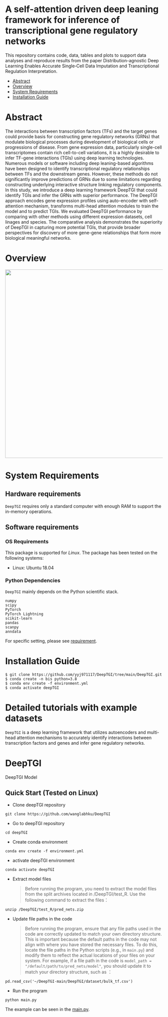 # A self-attention driven deep leaning framework for inference of transcriptional gene regulatory networks


This repository contains code, data, tables and plots to support data analyses and reproduce results from the paper Distribution-agnostic Deep Learning Enables Accurate Single‐Cell Data Imputation and Transcriptional Regulation Interpretation.
- [Abstract](#abstract)
- [Overview](#overview)
- [System Requirements](#system-requirements)
- [Installation Guide](#installation-guide)


# Abstract
The interactions between transcription factors (TFs) and the target genes could provide basis for constructing gene regulatory networks (GRNs) that modulate biological processes during development of biological cells or progressions of disease. From gene expression data, particularly single-cell transcriptomes contain rich cell-to-cell variations, it is a highly desirable to infer TF-gene interactions (TGIs) using deep learning technologies. Numerous models or software including deep leaning-based algorithms have been designed to identify transcriptional regulatory relationships between TFs and the downstream genes. However, these methods do not significantly improve predictions of GRNs due to some limitations regarding constructing underlying interactive structure linking regulatory components. In this study, we introduce a deep learning framework DeepTGI that could identify TGIs and infer the GRNs with superior performance. The DeepTGI approach encodes gene expression profiles using auto-encoder with self-attention mechanism, transforms multi-head attention modules to train the model and to predict TGIs. We evaluated DeepTGI performance by comparing with other methods using different expression datasets, cell linages and species. The comparative analysis demonstrates the superiority of DeepTGI in capturing more potential TGIs, that provide broader perspectives for discovery of more gene-gene relationships that form more biological meaningful networks.

# Overview
<div align=center>
<img src="https://github.com/yyj971117/DeepTGI/blob/main/DeepTGI/Overview.png" height="600" width="800">
</div>

# System Requirements
## Hardware requirements
`DeepTGI` requires only a standard computer with enough RAM to support the in-memory operations.

## Software requirements
### OS Requirements
This package is supported for *Linux*. The package has been tested on the following systems:
+ Linux: Ubuntu 18.04

### Python Dependencies
`DeepTGI` mainly depends on the Python scientific stack.
```
numpy
scipy
PyTorch
PyTorch Lightning
scikit-learn
pandas
scanpy
anndata
```
For specific setting, please see <a href="https://github.com/yyj971117/DeepTGI/blob/main/environment.yml">requirement</a>.

# Installation Guide
```
$ git clone https://github.com/yyj971117/DeepTGI/tree/main/DeepTGI.git
$ conda create -n bis python=3.8
$ conda env create -f environment.yml
$ conda activate deepTGI
```
# Detailed tutorials with example datasets
`DeepTGI` is a deep learning framework that utilizes autoencoders and multi-head attention mechanisms to accurately identify interactions between transcription factors and genes and infer gene regulatory networks.

# DeepTGI

DeepTGI Model

## Quick Start (Tested on Linux)

  * Clone deepTGI repository
```
git clone https://github.com/wanglabhku/DeepTGI
```
  * Go to deepTGI repository
```
cd deepTGI
```
  * Create conda environment
```
conda env create -f environment.yml
```
  * activate deepTGI environment
```
conda activate deepTGI
```
 * Extract model files
   > Before running the program, you need to extract the model files from the split archives located in /DeepTGI/test_R. Use the following command to extract the files：
```
unzip /DeepTGI/test_R/pred_nets.zip
```  
  * Update file paths in the code
    > Before running the program, ensure that any file paths used in the code are correctly updated to match your own directory structure. This is important because the default paths in the code may not align with where you have stored the necessary files. To do this, locate the file paths in the Python scripts (e.g., in `main.py`) and modify them to reflect the actual locations of your files on your system.
    > For example, if a file path in the code is `model_path = "/default/path/to/pred_nets/model"`, you should update it to match your directory structure, such as ：
```
pd.read_csv('~/DeepTGI-main/DeepTGI/dataset/bulk_tf.csv')
```
  * Run the program
```
python main.py
``` 

The example can be seen in the <a href="https://github.com/yyj971117/DeepTGI/tree/main/DeepTGI/program/main.py">main.py</a>.

